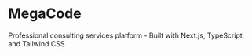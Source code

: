 # MegaCode
Professional consulting services platform - Built with Next.js, TypeScript, and Tailwind CSS
